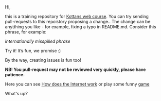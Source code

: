 Hi,

this is a training repository for [Kottans web course](https://github.com/Kottans/web). You can try sending pull-requests to this repoistory proposing a change..
The change can be anytthing you like - for example, fixing a typo in README.md. Consider this phrase, for example: 

*internationally misspilled phrase*

Try it! It’s fun, we promise :)

By the way, creating issues is fun too!

**NB! You pull-request may not be reviewed very quickly, please have patience.**

Here you can see [How does the Internet work](https://www.youtube.com/watch?v=qEdv_pem-JM) or play some funny [game](http://spielzeugz.de/html5/liquid-particles/)

What's up?
